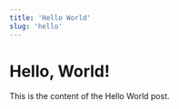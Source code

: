 ```yaml
---
title: 'Hello World'
slug: 'hello'
---
```



# Hello, World!

This is the content of the Hello World post.
